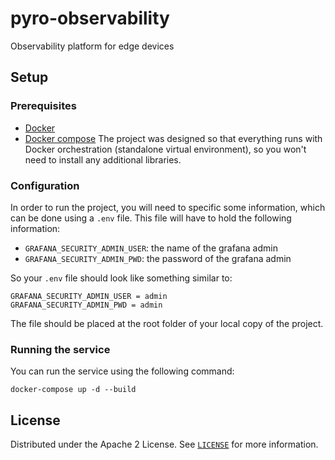 # pyro-observability
Observability platform for edge devices

## Setup

### Prerequisites

- [Docker](https://docs.docker.com/engine/install/)
- [Docker compose](https://docs.docker.com/compose/)
The project was designed so that everything runs with Docker orchestration (standalone virtual environment), so you won't need to install any additional libraries.

### Configuration

In order to run the project, you will need to specific some information, which can be done using a `.env` file.
This file will have to hold the following information:
- `GRAFANA_SECURITY_ADMIN_USER`: the name of the grafana admin
- `GRAFANA_SECURITY_ADMIN_PWD`: the password of the grafana admin

So your `.env` file should look like something similar to:
```
GRAFANA_SECURITY_ADMIN_USER = admin
GRAFANA_SECURITY_ADMIN_PWD = admin 
```

The file should be placed at the root folder of your local copy of the project.

### Running the service

You can run the service using the following command:

```shell
docker-compose up -d --build
```

## License

Distributed under the Apache 2 License. See [`LICENSE`](LICENSE) for more information.